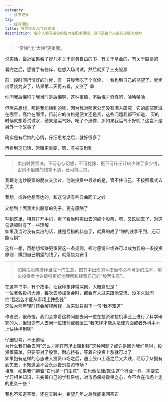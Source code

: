 ```yaml
---
category:
  - 读书记录
tag:
  - 经济理财
title: 股票投资入门10堂课 
description: 每个人都有足够的智力在股市赚钱，但不是每个人都有足够的耐力
---
```


> “常赚”比“大赚”更重要。

说实话，最近密集看了好几本关于财务自由的书，有关于基金的，有关于股票的

看完之后，感觉手有些痒，也想入场试试，然后就买了三支股票

前一段时间行情好的时候，有一只股票吃了个涨停，一看也到自己的期望了，就卖出落袋为安了，结果第二天再去看，又涨了 😭

你问我后悔吗？我当时是后悔啊，这种事情，不后悔才奇怪吧，哈哈哈哈

但后来想想，那是我能赚到的钱，因为我对那家公司没有深入研究，它的底部区域在哪里，高位在哪里，目前它的价格是便宜还是贵，这些问题我都不知道，
买的时候就想着试试水，结果是运气好，吃了个涨停，那如果我运气不好呢？这岂不是另外一个故事了

确实是有后悔的心情，仔细思考之后，就好很多了

再看到这句话，常赚更重要，嗯，有被安慰到

---

> 卖出时要坚决，不可心存幻想，不可犹豫，更不可斤斤计较少赚了多少钱，否则不但赚的钱拿不到，还可能亏损。

我跟身边炒股票的朋友交流过，他说投资中最难的是，管不住自己，不按照模式去买卖

我想，或许他想表达的，和这句话有些异曲同工之妙

又想到上面我卖出股票的例子，更有感触了

写到这里，特意打开手机，看了看当时卖出去的那个股票，嗯，又跌回去了，对这句话顿时有了一些理解   
如果我当时没有卖出的话，就是亏损的状态了，就真的成了“赚的钱拿不到，还可能亏损”

这样一想，再想想常赚更重要这一条规则，顿时感觉它或许可以成为我的一条投资原则：赚到自己期望的钱了，就落袋为安 🤣   

---

> 如果把股票操作当成一门生意，把其中出现的亏损当作必不可少的成本，那么投资者也许能够更好地理解和经营自己的“股票生意”。

在这本书中，有个故事，让我印象非常深刻，大概意思是：   
一位著名投机大师，每次去参加聚会时，都会有人过来跟他交流，没多久就问他“我怎么才能从市场上挣些钱”   
这位大师年轻时还会解释解释，后来就只剩下一句“我不知道”   

作者说，很奇怪，我们会拿着这种问题去问一位在投资和投机事业上进行了科学研究的人，但很少有人去问一位律师或者医生“我怎样才能从法律方面或者外科手术上快快挣到钱”

仔细思考，不无道理   
为什么我们会去问“怎么才能在市场上赚到钱”这种问题？或许是因为我们觉得，投资很简单，只要买对了股票，耐心持有，等着它投资上涨就可以了   
如果抱有这样的心态进入投资市场之后，遇上股市上涨之后又大跌，经历了从拥有到失去，不知道会不会永远告别投资市场？   
相反，如果我们抱着“它也是一门生意”，它也像法律/医生这个行业一样，需要去学习相关知识，去完善自己的学科系统，对市场保持敬畏之心，会不会在市场上走的更久一些？

我也不知道答案，还在实践中，希望几年之后我能来回答它